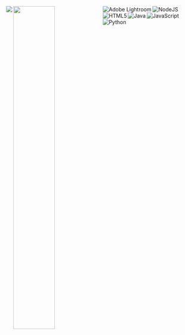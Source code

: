 <img align = "left" src = "https://github-readme-stats.vercel.app/api?username=BenDXC&show_icons=true&theme=radical"/>
<img align = "left" width = "47%" src = "https://github-readme-stats.vercel.app/api/top-langs/?username=BenDXC&layout=compact"/>

<img align = "left" alt="Adobe Lightroom" src="https://img.shields.io/badge/Adobe%20Lightroom%20Classic-31A8FF.svg?style=for-the-badge&logo=Adobe%20Lightroom%20Classic&logoColor=white)" />

<img align = "left" alt="NodeJS" src="https://img.shields.io/badge/node.js-6DA55F?style=for-the-badge&logo=node.js&logoColor=white)" />

<img align = "left" alt ="HTML5" src ="https://img.shields.io/badge/html5-%23E34F26.svg?style=for-the-badge&logo=html5&logoColor=white" />
<img align = "left" alt ="Java" src ="https://img.shields.io/badge/java-%23ED8B00.svg?style=for-the-badge&logo=java&logoColor=white" />
<img align = "left"  alt ="JavaScript" src ="https://img.shields.io/badge/javascript-%23323330.svg?style=for-the-badge&logo=javascript&logoColor=%23F7DF1E" />
<img align = "left"  alt ="Python" src ="https://img.shields.io/badge/python-3670A0?style=for-the-badge&logo=python&logoColor=ffdd54" />









